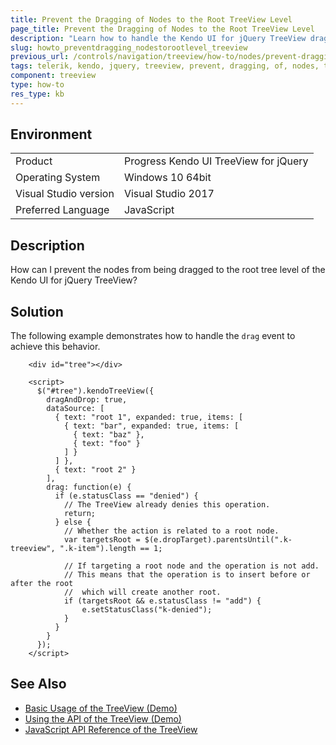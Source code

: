 ```yaml
---
title: Prevent the Dragging of Nodes to the Root TreeView Level
page_title: Prevent the Dragging of Nodes to the Root TreeView Level
description: "Learn how to handle the Kendo UI for jQuery TreeView drag event to prevent nodes from being dragged to the root level of the tree."
slug: howto_preventdragging_nodestorootlevel_treeview
previous_url: /controls/navigation/treeview/how-to/nodes/prevent-dragging-to-root-level
tags: telerik, kendo, jquery, treeview, prevent, dragging, of, nodes, to, root, level
component: treeview
type: how-to
res_type: kb
---
```


## Environment

<table>
 <tr>
  <td>Product</td>
  <td>Progress Kendo UI TreeView for jQuery</td>
 </tr>
 <tr>
  <td>Operating System</td>
  <td>Windows 10 64bit</td>
 </tr>
 <tr>
  <td>Visual Studio version</td>
  <td>Visual Studio 2017</td>
 </tr>
 <tr>
  <td>Preferred Language</td>
  <td>JavaScript</td>
 </tr>
</table>

## Description

How can I prevent the nodes from being dragged to the root tree level of the Kendo UI for jQuery TreeView?

## Solution

The following example demonstrates how to handle the `drag` event to achieve this behavior.

```dojo
    <div id="tree"></div>

    <script>
      $("#tree").kendoTreeView({
        dragAndDrop: true,
        dataSource: [
          { text: "root 1", expanded: true, items: [
            { text: "bar", expanded: true, items: [
              { text: "baz" },
              { text: "foo" }
            ] }
          ] },
          { text: "root 2" }
        ],
        drag: function(e) {
          if (e.statusClass == "denied") {
            // The TreeView already denies this operation.
            return;
          } else {
            // Whether the action is related to a root node.
            var targetsRoot = $(e.dropTarget).parentsUntil(".k-treeview", ".k-item").length == 1;

            // If targeting a root node and the operation is not add.
            // This means that the operation is to insert before or after the root
            //  which will create another root.
            if (targetsRoot && e.statusClass != "add") {
                e.setStatusClass("k-denied");
            }
          }
        }
      });
    </script>
```

## See Also

* [Basic Usage of the TreeView (Demo)](https://demos.telerik.com/kendo-ui/treeview/index)
* [Using the API of the TreeView (Demo)](https://demos.telerik.com/kendo-ui/treeview/api)
* [JavaScript API Reference of the TreeView](/api/javascript/ui/treeview)
